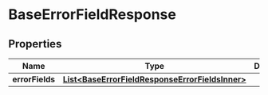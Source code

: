 

# BaseErrorFieldResponse


## Properties

| Name | Type | Description | Notes |
|------------ | ------------- | ------------- | -------------|
|**errorFields** | [**List&lt;BaseErrorFieldResponseErrorFieldsInner&gt;**](BaseErrorFieldResponseErrorFieldsInner.md) |  |  [optional] |



